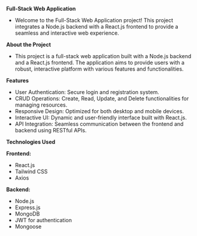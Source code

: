 **Full-Stack Web Application**
- Welcome to the Full-Stack Web Application project! This project integrates a Node.js backend with a React.js frontend to provide a seamless and interactive web experience.

**About the Project**
- This project is a full-stack web application built with a Node.js backend and a React.js frontend. The application aims to provide users with a robust, interactive platform with various features and functionalities.

**Features**
- User Authentication: Secure login and registration system.
- CRUD Operations: Create, Read, Update, and Delete functionalities for managing resources.
- Responsive Design: Optimized for both desktop and mobile devices.
- Interactive UI: Dynamic and user-friendly interface built with React.js.
- API Integration: Seamless communication between the frontend and backend using RESTful APIs.

**Technologies Used**

**Frontend:**
- React.js
- Tailwind CSS
- Axios

**Backend:**
- Node.js
- Express.js
- MongoDB
- JWT for authentication
- Mongoose
